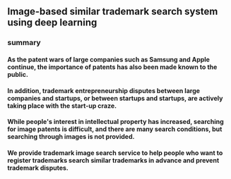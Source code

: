 ## Image-based similar trademark search system using deep learning
### summary
#### As the patent wars of large companies such as Samsung and Apple continue, the importance of patents has also been made known to the public.
#### In addition, trademark entrepreneurship disputes between large companies and startups, or between startups and startups, are actively taking place with the start-up craze.
#### While people's interest in intellectual property has increased, searching for image patents is difficult, and there are many search conditions, but searching through images is not provided.
#### We provide trademark image search service to help people who want to register trademarks search similar trademarks in advance and prevent trademark disputes.